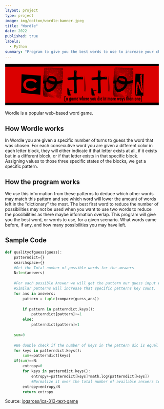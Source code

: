 ```yaml
---
layout: project
type: project
image: img/cotton/wordle-banner.jpeg
title: "Wordle"
date: 2022
published: true
labels:
  - Python
summary: "Program to give you the best words to use to increase your chances of winning Wordle"
---
```


<img class="img-fluid" src="../img/cotton/cotton-header.png">

Wordle is a popular web-based word game.



## How Wordle works

In Wordle you are given a specific number of turns to guess the word that was chosen.  For each consecutive word you are given a different color in each letter block, they will either indicate if that letter exists at all, if it exists but in a different block, or if that letter exists in that specific block.  Assigning values to those three specific states of the blocks, we get a specific pattern.

## How the program works

We use this information from these patterns to deduce which other words may match this pattern and see which word will lower the amount of words left in the "dictionary" the most.  The best first word to reduce the number of possibilities may not be used when you want to use two words to reduce the possibilities as there maybe information overlap.  This program will give you the best word, or words to use, for a given scenario.  What words came before, if any, and how many possibilities you may have left.

## Sample Code
```python
def qualityofguess(guess):
    patterndict={}
    searchspace={}
    #Get the Total number of possible words for the answers
    N=len(answers)
    
    #For each possible Answer we will get the pattern our guess input word creates and store it in the pattern dictionary
    #Similar patterns will increase that specific patterns key count.
    for ans in answers:
        pattern = tuple(compare(guess,ans))
        
        if pattern in patterndict.keys():
            patterndict[pattern]+=1
        else:
            patterndict[pattern]=1
            
    sum=0
    
    #We double check if the number of keys in the pattern dic is equal to the total number of words
    for keys in patterndict.keys():
        sum+=patterndict[keys]
    if(sum)==N:
        entropy=0
        for keys in patterndict.keys():
            entropy+=patterndict[keys]*math.log(patterndict[keys])
            #Normalize it over the total number of available answers to get a number between 0 and 1
        entropy=entropy/N
        return entropy

```

Source: <a href="https://github.com/jogarces/ics-313-text-game"><i class="large github icon "></i>jogarces/ics-313-text-game</a>

